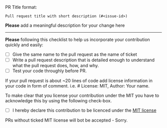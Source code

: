 PR Title format: 

    Pull request title with short description (#<issue-id>)

**Please** add a meaningful description for your change here

----

**Please** following this checklist to help us incorporate your contribution quickly and easily:

 - [ ] Give the same name to the pull request as the name of ticket 
 - [ ] Write a pull request description that is detailed enough to understand what the pull request does, how, and why.
 - [ ] Test your code throughly before PR.
 
If your pull request is about ~20 lines of code add license information in your code in form of comment. i.e. # License: MIT, Author:  Your name.

To make clear that you license your contribution under the MIT you have to acknowledge this by using the following check-box.

 - [ ] I hereby declare this contribution to be licenced under the [MIT license](https://opensource.org/licenses/MIT)

PRs without ticked MIT license will bot be accepted - Sorry. 
